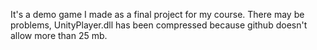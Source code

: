 It's a demo game I made as a final project for my course. There may be problems, UnityPlayer.dll has been compressed because github doesn't allow more than 25 mb.
